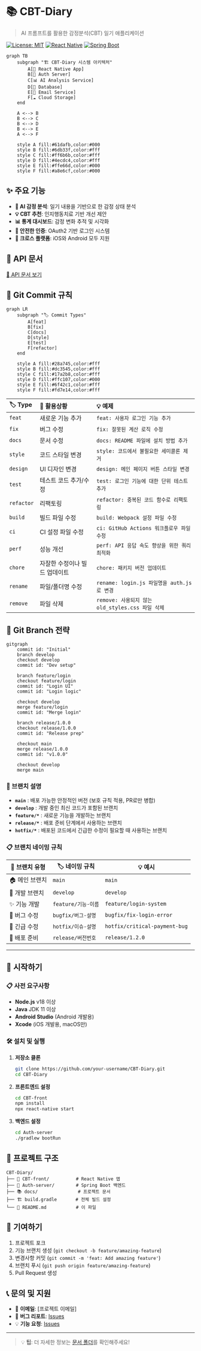 # 📚 CBT-Diary
> AI 프롬프트를 활용한 감정분석(CBT) 일기 애플리케이션

[![License: MIT](https://img.shields.io/badge/License-MIT-yellow.svg)](https://opensource.org/licenses/MIT)
[![React Native](https://img.shields.io/badge/React%20Native-v0.72-blue.svg)](https://reactnative.dev/)
[![Spring Boot](https://img.shields.io/badge/Spring%20Boot-v3.0-green.svg)](https://spring.io/projects/spring-boot)

```mermaid
graph TB
    subgraph "🏗️ CBT-Diary 시스템 아키텍처"
        A[📱 React Native App]
        B[🔐 Auth Server]
        C[📊 AI Analysis Service]
        D[💾 Database]
        E[📧 Email Service]
        F[☁️ Cloud Storage]
    end
    
    A <--> B
    B <--> C
    B <--> D
    B <--> E
    A <--> F
    
    style A fill:#61dafb,color:#000
    style B fill:#6db33f,color:#fff
    style C fill:#ff6b6b,color:#fff
    style D fill:#4ecdc4,color:#fff
    style E fill:#ffe66d,color:#000
    style F fill:#a8e6cf,color:#000
```

## ✨ 주요 기능

- **🧠 AI 감정 분석**: 일기 내용을 기반으로 한 감정 상태 분석
- **💡 CBT 추천**: 인지행동치료 기반 개선 제안
- **📊 통계 대시보드**: 감정 변화 추적 및 시각화
- **🔐 안전한 인증**: OAuth2 기반 로그인 시스템
- **📱 크로스 플랫폼**: iOS와 Android 모두 지원

## 🔗 API 문서
[📖 API 문서 보기](https://cbt-diary-team.github.io/CBT-Diary/index.html)

## 📝 Git Commit 규칙

```mermaid
graph LR
    subgraph "🏷️ Commit Types"
        A[feat]
        B[fix]
        C[docs]
        D[style]
        E[test]
        F[refactor]
    end
    
    style A fill:#28a745,color:#fff
    style B fill:#dc3545,color:#fff
    style C fill:#17a2b8,color:#fff
    style D fill:#ffc107,color:#000
    style E fill:#6f42c1,color:#fff
    style F fill:#fd7e14,color:#fff
```

| 🏷️ Type | 📝 활용상황 | 💡 예제 |
|:---------|:-----------|:-------|
| `feat` | 새로운 기능 추가 | `feat: 사용자 로그인 기능 추가` |
| `fix` | 버그 수정 | `fix: 잘못된 계산 로직 수정` |
| `docs` | 문서 수정 | `docs: README 파일에 설치 방법 추가` |
| `style` | 코드 스타일 변경 | `style: 코드에서 불필요한 세미콜론 제거` |
| `design` | UI 디자인 변경 | `design: 메인 페이지 버튼 스타일 변경` |
| `test` | 테스트 코드 추가/수정 | `test: 로그인 기능에 대한 단위 테스트 추가` |
| `refactor` | 리팩토링 | `refactor: 중복된 코드 함수로 리팩토링` |
| `build` | 빌드 파일 수정 | `build: Webpack 설정 파일 수정` |
| `ci` | CI 설정 파일 수정 | `ci: GitHub Actions 워크플로우 파일 수정` |
| `perf` | 성능 개선 | `perf: API 응답 속도 향상을 위한 쿼리 최적화` |
| `chore` | 자잘한 수정이나 빌드 업데이트 | `chore: 패키지 버전 업데이트` |
| `rename` | 파일/폴더명 수정 | `rename: login.js 파일명을 auth.js로 변경` |
| `remove` | 파일 삭제 | `remove: 사용되지 않는 old_styles.css 파일 삭제` |

## 🌳 Git Branch 전략

```mermaid
gitgraph
    commit id: "Initial"
    branch develop
    checkout develop
    commit id: "Dev setup"
    
    branch feature/login
    checkout feature/login
    commit id: "Login UI"
    commit id: "Login logic"
    
    checkout develop
    merge feature/login
    commit id: "Merge login"
    
    branch release/1.0.0
    checkout release/1.0.0
    commit id: "Release prep"
    
    checkout main
    merge release/1.0.0
    commit id: "v1.0.0"
    
    checkout develop
    merge main
```

### 🔄 브랜치 설명

- **`main`** : 배포 가능한 안정적인 버전 (보호 규칙 적용, PR로만 병합)
- **`develop`** : 개발 중인 최신 코드가 포함된 브랜치
- **`feature/*`** : 새로운 기능을 개발하는 브랜치
- **`release/*`** : 배포 준비 단계에서 사용하는 브랜치
- **`hotfix/*`** : 배포된 코드에서 긴급한 수정이 필요할 때 사용하는 브랜치

### 📋 브랜치 네이밍 규칙

| 🌿 브랜치 유형 | 🏷️ 네이밍 규칙 | 💡 예시 |
|---------------|---------------|---------|
| 🏠 메인 브랜치 | `main` | `main` |
| 🔧 개발 브랜치 | `develop` | `develop` |
| ✨ 기능 개발 | `feature/기능-이름` | `feature/login-system` |
| 🐛 버그 수정 | `bugfix/버그-설명` | `bugfix/fix-login-error` |
| 🚨 긴급 수정 | `hotfix/이슈-설명` | `hotfix/critical-payment-bug` |
| 🚀 배포 준비 | `release/버전번호` | `release/1.2.0` |

---

## 🚀 시작하기

### 📋 사전 요구사항

- **Node.js** v18 이상
- **Java** JDK 11 이상
- **Android Studio** (Android 개발용)
- **Xcode** (iOS 개발용, macOS만)

### 🛠️ 설치 및 실행

1. **저장소 클론**
   ```bash
   git clone https://github.com/your-username/CBT-Diary.git
   cd CBT-Diary
   ```

2. **프론트엔드 설정**
   ```bash
   cd CBT-front
   npm install
   npx react-native start
   ```

3. **백엔드 설정**
   ```bash
   cd Auth-server
   ./gradlew bootRun
   ```

## 📁 프로젝트 구조

```
CBT-Diary/
├── 📱 CBT-front/          # React Native 앱
├── 🔐 Auth-server/        # Spring Boot 백엔드
├── 📚 docs/               # 프로젝트 문서
├── 🏗️ build.gradle       # 전체 빌드 설정
└── 📄 README.md           # 이 파일
```

## 🤝 기여하기

1. 프로젝트 포크
2. 기능 브랜치 생성 (`git checkout -b feature/amazing-feature`)
3. 변경사항 커밋 (`git commit -m 'feat: Add amazing feature'`)
4. 브랜치 푸시 (`git push origin feature/amazing-feature`)
5. Pull Request 생성

## 📞 문의 및 지원

- 📧 **이메일**: [프로젝트 이메일]
- 🐛 **버그 리포트**: [Issues](../../issues)
- 💡 **기능 요청**: [Issues](../../issues)

---

> 💡 **팁**: 더 자세한 정보는 [문서 폴더](./docs/)를 확인해주세요!
